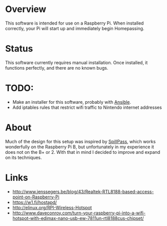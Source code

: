 # Overview

This software is intended for use on a Raspberry Pi. When installed correctly, your Pi will start up and immediately begin Homepassing.

# Status

This software currently requires manual installation. Once installed, it functions perfectly, and there are no known bugs.

# TODO:

- Make an installer for this software, probably with [Ansible](http://www.ansible.com/).
- Add iptables rules that restrict wifi traffic to Nintendo internet addresses

# About

Much of the design for this setup was inspired by [SpillPass](http://www.spillmonkey.com/?page_id=5), which works wonderfully on the Raspberry Pi B, but unfortunately in my experience it does not on the B+ or 2.  With that in mind I decided to improve and expand on its techniques.

# Links
- http://www.jenssegers.be/blog/43/Realtek-RTL8188-based-access-point-on-Raspberry-Pi
- https://w1.fi/hostapd/
- http://elinux.org/RPI-Wireless-Hotspot
- http://www.daveconroy.com/turn-your-raspberry-pi-into-a-wifi-hotspot-with-edimax-nano-usb-ew-7811un-rtl8188cus-chipset/

